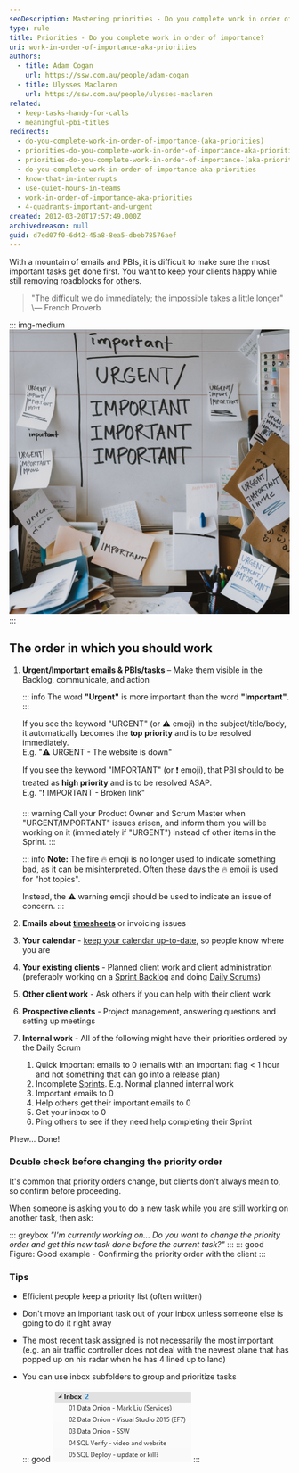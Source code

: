 ```yaml
---
seoDescription: Mastering priorities - Do you complete work in order of importance? Learn how to prioritize tasks effectively by following a structured approach.
type: rule
title: Priorities - Do you complete work in order of importance?
uri: work-in-order-of-importance-aka-priorities
authors:
  - title: Adam Cogan
    url: https://ssw.com.au/people/adam-cogan
  - title: Ulysses Maclaren
    url: https://ssw.com.au/people/ulysses-maclaren
related:
  - keep-tasks-handy-for-calls
  - meaningful-pbi-titles
redirects:
  - do-you-complete-work-in-order-of-importance-(aka-priorities)
  - priorities-do-you-complete-work-in-order-of-importance-aka-priorities
  - priorities-do-you-complete-work-in-order-of-importance-(aka-priorities)
  - do-you-complete-work-in-order-of-importance-aka-priorities
  - know-that-im-interrupts
  - use-quiet-hours-in-teams
  - work-in-order-of-importance-aka-priorities
  - 4-quadrants-important-and-urgent 
created: 2012-03-20T17:57:49.000Z
archivedreason: null
guid: d7ed07f0-6d42-45a8-8ea5-dbeb78576aef
---
```


With a mountain of emails and PBIs, it is difficult to make sure the most important tasks get done first. You want to keep your clients happy while still removing roadblocks for others.

<!--endintro-->

> "The difficult we do immediately; the impossible takes a little longer"   
> \— French Proverb

::: img-medium
![Figure: Is it urgent or important?](Urgent-or-Important.png)
:::

## The order in which you should work

1. **Urgent/Important emails & PBIs/tasks** – Make them visible in the Backlog, communicate, and action

    ::: info
    The word **"Urgent"** is more important than the word **"Important"**.
    :::

    If you see the keyword "URGENT" (or ⚠️ emoji) in the subject/title/body, it automatically becomes the **top priority** and is to be resolved immediately.   
    E.g. "⚠️ URGENT - The website is down"

    If you see the keyword "IMPORTANT" (or ❗ emoji), that PBI should to be treated as **high priority** and is to be resolved ASAP.   
    E.g. "❗️ IMPORTANT - Broken link"

    ::: warning
    Call your Product Owner and Scrum Master when "URGENT/IMPORTANT" issues arisen, and inform them you will be working on it (immediately if "URGENT") instead of other items in the Sprint.
    :::

    ::: info
    **Note:** The fire 🔥 emoji is no longer used to indicate something bad, as it can be misinterpreted.
    Often these days the 🔥 emoji is used for "hot topics".
   
   Instead, the ⚠️ warning emoji should be used to indicate an issue of concern.
   :::

3. **Emails about [timesheets](/do-you-know-how-important-timesheets-are)** or invoicing issues
4. **Your calendar** - [keep your calendar up-to-date,](/calendar-does-your-calendar-always-accurately-show-where-you-are) so people know where you are
5. **Your existing clients** - Planned client work and client administration (preferably working on a [Sprint Backlog](/do-you-know-how-to-manage-the-product-backlog) and doing [Daily Scrums](/methodology-daily-scrums))
6. **Other client work** - Ask others if you can help with their client work
7. **Prospective clients** - Project management, answering questions and setting up meetings
8. **Internal work** - All of the following might have their priorities ordered by the Daily Scrum

   1. Quick Important emails to 0 (emails with an important flag &lt; 1 hour and not something that can go into a release plan)
   2. Incomplete [Sprints](/what-happens-at-a-sprint-planning-meeting). E.g. Normal planned internal work
   3. Important emails to 0
   4. Help others get their important emails to 0
   5. Get your inbox to 0
   6. Ping others to see if they need help completing their Sprint

Phew... Done!

### Double check before changing the priority order

It's common that priority orders change, but clients don't always mean to, so confirm before proceeding.

When someone is asking you to do a new task while you are still working on another task, then ask:

::: greybox
_"I'm currently working on... Do you want to change the priority order and get this new task done before the current task?"_
:::
::: good
Figure: Good example - Confirming the priority order with the client
:::
  
### Tips

* Efficient people keep a priority list (often written)
* Don't move an important task out of your inbox unless someone else is going to do it right away
* The most recent task assigned is not necessarily the most important (e.g. an air traffic controller does not deal with the newest plane that has popped up on his radar when he has 4 lined up to land)
* You can use inbox subfolders to group and prioritize tasks

  ::: good
  ![Figure: Group by subfolders under your inbox](subfolders.png)
  :::


